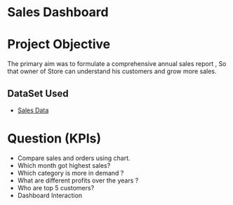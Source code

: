# Sales Dashboard 

# Project Objective
The primary aim was to formulate a comprehensive annual sales report , So that owner of Store can understand his customers and grow more sales.

## DataSet Used 
 - <a href="https://github.com/Alazizu6798/Excel-Dashboard/blob/main/salesdata.csv">Sales Data</a>
# Question (KPIs)

- Compare sales and orders using chart.
- Which month got highest sales?
- Which category is more in demand ?
- What are different profits over the years ?
- Who are top 5 customers?
- Dashboard Interaction 



